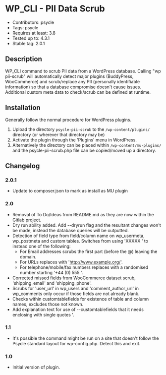 # WP_CLI - PII Data Scrub

* Contributors: psycle
* Tags: psycle
* Requires at least: 3.8
* Tested up to: 4.3.1
* Stable tag: 2.0.1

## Description

WP_CLI command to scrub PII data from a WordPress database. Calling "wp pii-scrub" will automatically detect major plugins (BuddyPress, WooCommerce) and scrub/replace any PII (personally identifiable information) so that a database compromise doesn't cause issues. Additional custom meta data to check/scrub can be defined at runtime.

## Installation

Generally follow the normal procedure for WordPress plugins.

1. Upload the directory `psycle-pii-scrub` to the `/wp-content/plugins/` directory (or wherever that directory may be)
1. Activate the plugin through the 'Plugins' menu in WordPress.
1. Alternatively the directory can be placed within `/wp-content/mu-plugins/` and the psycle-pii-scrub.php file can be copied/moved up a directory.

## Changelog

### 2.0.1
* Update to composer.json to mark as install as MU plugin

### 2.0
* Removal of To Do/Ideas from README.md as they are now within the Gitlab project.
* Dry run ability added. Add --dryrun flag and the resultant changes won't be made, instead the database queries will be outputted.
* Detection of field type from field/column name on wp_usermeta, wp_postmeta and custom tables. Switches from using 'XXXXX ' to instead one of the following:
  * For Email addresses scrubs the first part (before the @) leaving the domain.
  * For URLs replaces with 'http://www.example.org/'.
  * For telephone/mobile/fax numbers replaces with a randomised number starting '+44 (0) 555 '.
* Corrected missed fields from WooCommerce dataset scrub, 'shipping_email' and 'shipping_phone'.
* Scrubs for 'user_url' in wp_users and 'comment_author_url' in wp_comments only occur if those fields are not already blank.
* Checks within customtablefields for existence of table and column names, excludes those not known.
* Add explanation text for use of --customtablefields that it needs enclosing with single quotes '.

### 1.1
* It's possible the command might be run on a site that doesn't follow the Psycle standard layout for wp-config.php. Detect this and exit.

### 1.0
* Initial version of plugin.
